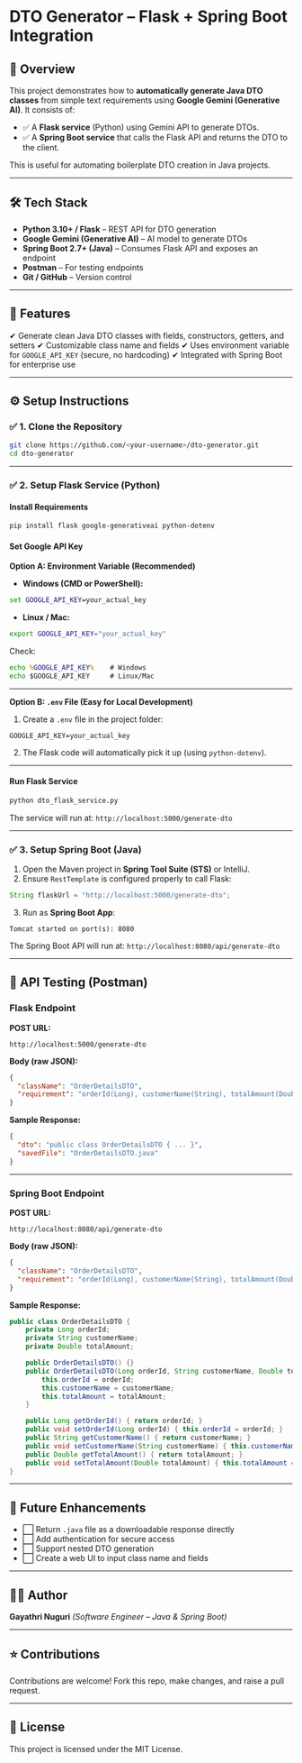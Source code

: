 

# DTO Generator – Flask + Spring Boot Integration

## 📖 Overview

This project demonstrates how to **automatically generate Java DTO classes** from simple text requirements using **Google Gemini (Generative AI)**.
It consists of:

* ✅ A **Flask service** (Python) using Gemini API to generate DTOs.
* ✅ A **Spring Boot service** that calls the Flask API and returns the DTO to the client.

This is useful for automating boilerplate DTO creation in Java projects.

---

## 🛠 **Tech Stack**

* **Python 3.10+ / Flask** – REST API for DTO generation
* **Google Gemini (Generative AI)** – AI model to generate DTOs
* **Spring Boot 2.7+ (Java)** – Consumes Flask API and exposes an endpoint
* **Postman** – For testing endpoints
* **Git / GitHub** – Version control

---

## 🚀 **Features**

✔ Generate clean Java DTO classes with fields, constructors, getters, and setters
✔ Customizable class name and fields
✔ Uses environment variable for `GOOGLE_API_KEY` (secure, no hardcoding)
✔ Integrated with Spring Boot for enterprise use

---

## ⚙ **Setup Instructions**

### ✅ **1. Clone the Repository**

```bash
git clone https://github.com/<your-username>/dto-generator.git
cd dto-generator
```

---

### ✅ **2. Setup Flask Service (Python)**

#### **Install Requirements**

```bash
pip install flask google-generativeai python-dotenv
```

#### **Set Google API Key**

**Option A: Environment Variable (Recommended)**

* **Windows (CMD or PowerShell):**

```cmd
set GOOGLE_API_KEY=your_actual_key
```

* **Linux / Mac:**

```bash
export GOOGLE_API_KEY="your_actual_key"
```

Check:

```cmd
echo %GOOGLE_API_KEY%    # Windows
echo $GOOGLE_API_KEY     # Linux/Mac
```

---

**Option B: `.env` File (Easy for Local Development)**

1. Create a `.env` file in the project folder:

```
GOOGLE_API_KEY=your_actual_key
```

2. The Flask code will automatically pick it up (using `python-dotenv`).

---

#### **Run Flask Service**

```bash
python dto_flask_service.py
```

The service will run at:
`http://localhost:5000/generate-dto`

---

### ✅ **3. Setup Spring Boot (Java)**

1. Open the Maven project in **Spring Tool Suite (STS)** or IntelliJ.
2. Ensure `RestTemplate` is configured properly to call Flask:

```java
String flaskUrl = "http://localhost:5000/generate-dto";
```

3. Run as **Spring Boot App**:

```
Tomcat started on port(s): 8080
```

The Spring Boot API will run at:
`http://localhost:8080/api/generate-dto`

---

## 🧪 **API Testing (Postman)**

### **Flask Endpoint**

**POST URL:**

```
http://localhost:5000/generate-dto
```

**Body (raw JSON):**

```json
{
  "className": "OrderDetailsDTO",
  "requirement": "orderId(Long), customerName(String), totalAmount(Double)"
}
```

**Sample Response:**

```json
{
  "dto": "public class OrderDetailsDTO { ... }",
  "savedFile": "OrderDetailsDTO.java"
}
```

---

### **Spring Boot Endpoint**

**POST URL:**

```
http://localhost:8080/api/generate-dto
```

**Body (raw JSON):**

```json
{
  "className": "OrderDetailsDTO",
  "requirement": "orderId(Long), customerName(String), totalAmount(Double)"
}
```

**Sample Response:**

```java
public class OrderDetailsDTO {
    private Long orderId;
    private String customerName;
    private Double totalAmount;

    public OrderDetailsDTO() {}
    public OrderDetailsDTO(Long orderId, String customerName, Double totalAmount) {
        this.orderId = orderId;
        this.customerName = customerName;
        this.totalAmount = totalAmount;
    }

    public Long getOrderId() { return orderId; }
    public void setOrderId(Long orderId) { this.orderId = orderId; }
    public String getCustomerName() { return customerName; }
    public void setCustomerName(String customerName) { this.customerName = customerName; }
    public Double getTotalAmount() { return totalAmount; }
    public void setTotalAmount(Double totalAmount) { this.totalAmount = totalAmount; }
}
```

---

## 🔮 **Future Enhancements**

* ⬜ Return `.java` file as a downloadable response directly
* ⬜ Add authentication for secure access
* ⬜ Support nested DTO generation
* ⬜ Create a web UI to input class name and fields

---

## 🧑‍💻 **Author**

**Gayathri Nuguri**
*(Software Engineer – Java & Spring Boot)*

---

## ⭐ **Contributions**

Contributions are welcome! Fork this repo, make changes, and raise a pull request.

---

## 📜 **License**

This project is licensed under the MIT License.


